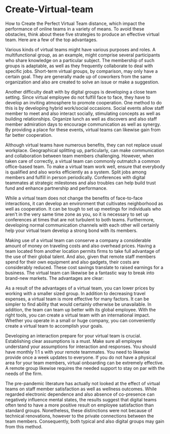 # Create-Virtual-team
How to Create the Perfect Virtual Team
distance, which impact the performance of online teams in a variety of means. To avoid these obstacles, think about these five strategies to produce an effective virtual team. Here are a few of the top advantages.

Various kinds of virtual teams might have various purposes and roles. A multifunctional group, as an example, might comprise several participants who share knowledge on a particular subject. The membership of such groups is adaptable, as well as they frequently collaborate to deal with specific jobs. Short-term virtual groups, by comparison, may only have a certain goal. They are generally made up of coworkers from the same organization and also are created to solve an issue or make a suggestion.

Another difficulty dealt with by digital groups is developing a close team setting. Since virtual employee do not fulfill face to face, they have to develop an inviting atmosphere to promote cooperation. One method to do this is by developing hybrid work/social occasions. Social events allow staff member to meet and also interact socially, stimulating concepts as well as building relationships. Organize lunch as well as discovers and also staff member admiration days to encourage communication as well as synergy. By providing a place for these events, virtual teams can likewise gain from far better cooperation.

Although virtual teams have numerous benefits, they can not replace usual workplace. Geographical splitting up, particularly, can make communication and collaboration between team members challenging. However, when taken care of correctly, a virtual team can commonly outmatch a common office-based team. To make a virtual team work well, ensure that everybody is qualified and also works efficiently as a system. Split jobs among members and fulfill in person periodically. Conferences with digital teammates at strategic milestones and also troubles can help build trust fund and enhance partnership and performance.

While a virtual team does not change the benefits of face-to-face interactions, it can develop an environment that cultivates neighborhood as well as cooperation. It can be tough to set up meetings for individuals who aren't in the very same time zone as you, so it is necessary to set up conferences at times that are not turbulent to both teams. Furthermore, developing normal communication channels with each other will certainly help your virtual team develop a strong bond with its members.

Making use of a virtual team can conserve a company a considerable amount of money on traveling costs and also overhead prices. Having a team located from another location permits firms to take full advantage of the use of their global talent. And also, given that remote staff members spend for their own equipment and also gadgets, their costs are considerably reduced. These cost savings translate to raised earnings for a business. The virtual team can likewise be a fantastic way to break into brand-new markets. The advantages are clear:

As a result of the advantages of a virtual team, you can lower prices by working with a smaller sized group. In addition to decreasing travel expenses, a virtual team is more effective for many factors. It can be simpler to find ability that would certainly otherwise be unavailable. In addition, the team can team up better with its global employee. With the right tools, you can create a virtual team with an international impact. Whether you operate in a small or huge company, you can conveniently create a virtual team to accomplish your goals.

Developing an interaction prepare for your virtual team is crucial. Establishing clear assumptions is a must. Make sure all employee understand your assumptions for interaction and responses. You should have monthly 1:1 s with your remote teammates. You need to likewise provide once a week updates to everyone. If you do not have a physical area for your team members, virtual onboarding can be extremely effective. A remote group likewise requires the needed support to stay on par with the needs of the firm.

The pre-pandemic literature has actually not looked at the effect of virtual teams on staff member satisfaction as well as wellness outcomes. While regarded electronic dependence and also absence of co-presence can negatively influence mental states, the results suggest that digital teams often tend to have a more positive result on employee satisfaction than standard groups. Nonetheless, these distinctions were not because of technical renovations, however to the private connections between the team members. Consequently, both typical and also digital groups may gain from this method.

